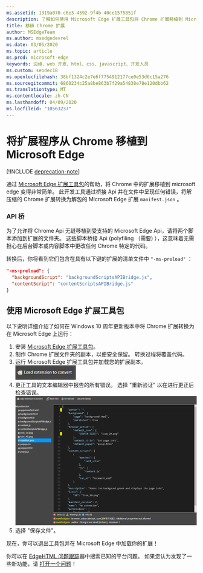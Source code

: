 ```yaml
---
ms.assetid: 1319a070-c6e3-4592-9f4b-40ce1575851f
description: 了解如何使用 Microsoft Edge 扩展工具包将 Chrome 扩展移植到 Microsoft Edge。
title: 移植 Chrome 扩展
author: MSEdgeTeam
ms.author: msedgedevrel
ms.date: 03/05/2020
ms.topic: article
ms.prod: microsoft-edge
keywords: 边缘、web 开发、html、css、javascript、开发人员
ms.custom: seodec18
ms.openlocfilehash: 38bf1324c2e7e6f7754912177ce0e53d6c15a276
ms.sourcegitcommit: 6860234c25a8be863b7f29a54838e78e120dbb62
ms.translationtype: MT
ms.contentlocale: zh-CN
ms.lasthandoff: 04/09/2020
ms.locfileid: "10563237"
---
```

# 将扩展程序从 Chrome 移植到 Microsoft Edge  

[!INCLUDE [deprecation-note](../includes/deprecation-note.md)]  

通过 [Microsoft Edge 扩展工具包](https://www.microsoft.com/store/p/microsoft-edge-extension-toolkit/9nblggh4txvb)的帮助，将 Chrome 中的扩展移植到 microsoft edge 变得非常简单。 此开发工具通过桥接 Api 并在文件中呈现任何错误，将解压缩的 Chrome 扩展转换为解包的 Microsoft Edge 扩展 `manifest.json` 。


### API 桥
为了允许将 Chrome Api 无缝移植到受支持的 Microsoft Edge Api，请将两个脚本添加到扩展的文件夹。 这些脚本桥接 Api (polyfiling （需要) ），这意味着无需担心在后台脚本或内容脚本中更改任何 Chrome 特定的代码。

转换后，你将看到它们包含在具有以下键的扩展的清单文件中 `"-ms-preload"` ：

```json
"-ms-preload": {
  "backgroundScript": "backgroundScriptsAPIBridge.js",
  "contentScript": "contentScriptsAPIBridge.js"
}
```

## 使用 Microsoft Edge 扩展工具包

以下说明详细介绍了如何在 Windows 10 周年更新版本中将 Chrome 扩展转换为在 Microsoft Edge 上运行：

1. 安装 [Microsoft Edge 扩展工具包](https://www.microsoft.com/store/p/microsoft-edge-extension-toolkit/9nblggh4txvb)。
2. 制作 Chrome 扩展文件夹的副本，以便安全保留。 转换过程将覆盖代码。 
3. 运行 Microsoft Edge 扩展工具包并加载您的扩展副本。  
 !["加载扩展" 按钮](./../media/save-folder.png)
4. 更正工具的文本编辑器中报告的所有错误。 选择 "重新验证" 以在进行更正后检查错误。  
 ![扩展-工具包查找错误](./../media/extension-toolkit.png)
5. 选择 "保存文件"。

现在，你可以退出工具包并在 Microsoft Edge 中加载你的扩展！ 

你可以在 [EdgeHTML 问题跟踪](http://issues.microsoftedge.com)器中搜索已知的平台问题。 如果您认为发现了一些新功能，请 [打开一个问题](https://developer.microsoft.com/microsoft-edge/platform/issues/new/)！
